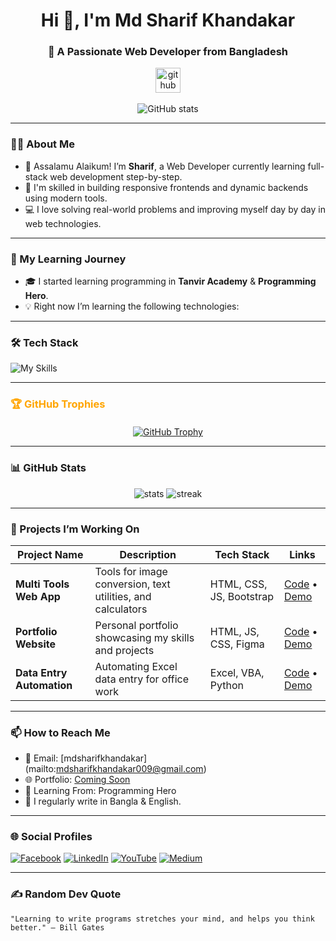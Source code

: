 <h1 align="center">Hi 👋, I'm Md Sharif Khandakar</h1>
<h3 align="center">🚀 A Passionate Web Developer from Bangladesh</h3>

<p align="center">
  <img src="https://cdn.jsdelivr.net/npm/simple-icons@3.0.1/icons/github.svg" alt="github" height="40"><br><br>
  <img src="https://github-readme-stats.vercel.app/api?username=mdsharifkhandakar&show_icons=true" alt="GitHub stats">
</p>


---

### 🧑‍💻 About Me

- 👋 Assalamu Alaikum! I’m **Sharif**, a Web Developer currently learning full-stack web development step-by-step.
- 🌱 I'm skilled in building responsive frontends and dynamic backends using modern tools.
- 💻 I love solving real-world problems and improving myself day by day in web technologies.

---

### 🚀 My Learning Journey

- 🎓 I started learning programming in **Tanvir Academy** & **Programming Hero**.
- 💡 Right now I’m learning the following technologies:



---

### 🛠️ Tech Stack

![My Skills](https://skillicons.dev/icons?i=html,css,js,ts,react,next,nodejs,express,mongodb,postgres,graphql,redux,tailwind,bootstrap,sass,figma,git,github,vscode,vite,vercel,netlify,firebase,postman,prisma)

---

<h3 style="color:#FFA500;">🏆 GitHub Trophies</h3>

<p align="center" style="margin-top: 20px;">
  <a href="https://github.com/ryo-ma/github-profile-trophy">
    <img src="https://github-profile-trophy.vercel.app/?username=mdsharifkhandakar&margin-w=15&margin-h=15" alt="GitHub Trophy" />
  </a>
</p>



---

### 📊 GitHub Stats

<p align="center">
  <img src="https://github-readme-stats.vercel.app/api?username=SharifKhandakar&show_icons=true&theme=tokyonight" alt="stats" />
  <img src="https://github-readme-streak-stats.herokuapp.com/?user=SharifKhandakar&theme=tokyonight" alt="streak" />
</p>

---

### 📁 Projects I’m Working On

| Project Name | Description | Tech Stack | Links |
|--------------|-------------|------------|-------|
| **Multi Tools Web App** | Tools for image conversion, text utilities, and calculators | HTML, CSS, JS, Bootstrap | [Code](#) • [Demo](#) |
| **Portfolio Website** | Personal portfolio showcasing my skills and projects | HTML, JS, CSS, Figma | [Code](#) • [Demo](#) |
| **Data Entry Automation** | Automating Excel data entry for office work | Excel, VBA, Python | [Code](#) • [Demo](#) |

---

### 📫 How to Reach Me

- 📧 Email: [mdsharifkhandakar] (mailto:mdsharifkhandakar009@gmail.com)
- 🌐 Portfolio: [Coming Soon](#)
- 📝 Learning From: Programming Hero
- 📘 I regularly write in Bangla & English.

---

### 🌐 Social Profiles

[![Facebook](https://img.shields.io/badge/Facebook-%231877F2.svg?&style=for-the-badge&logo=facebook&logoColor=white)]([https://facebook.com/](https://www.facebook.com/mdsharifkhandakar009))
[![LinkedIn](https://img.shields.io/badge/LinkedIn-%230077B5.svg?&style=for-the-badge&logo=linkedin&logoColor=white)](www.linkedin.com/in/mdsharifkhandakar)
[![YouTube](https://img.shields.io/badge/YouTube-%23FF0000.svg?&style=for-the-badge&logo=youtube&logoColor=white)](#)
[![Medium](https://img.shields.io/badge/Medium-%2312100E.svg?&style=for-the-badge&logo=medium&logoColor=white)](#)

---

### ✍️ Random Dev Quote

```text
"Learning to write programs stretches your mind, and helps you think better." – Bill Gates
